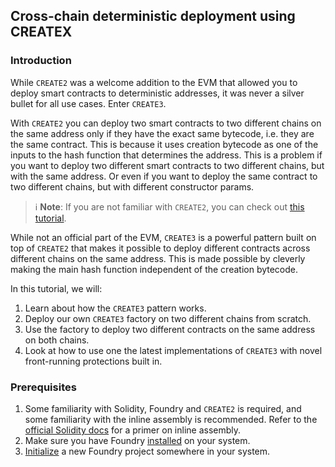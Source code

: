 ## Cross-chain deterministic deployment using CREATEX

### Introduction

While `CREATE2` was a welcome addition to the EVM that allowed you to deploy smart contracts to deterministic addresses, it was never a silver bullet for all use cases. Enter `CREATE3`.

With `CREATE2` you can deploy two smart contracts to two different chains on the same address only if they have the exact same bytecode, i.e. they are the same contract. This is because it uses creation bytecode as one of the inputs to the hash function that determines the address.
This is a problem if you want to deploy two different smart contracts to two different chains, but with the same address. Or even if you want to deploy the same contract to two different chains, but with different constructor params.

> ℹ️ **Note**:
> If you are not familiar with `CREATE2`, you can check out [this tutorial](./create2-tutorial.md).

While not an official part of the EVM, `CREATE3` is a powerful pattern built on top of `CREATE2` that makes it possible to deploy different contracts across different chains on the same address. This is made possible by cleverly making the main hash function independent of the creation bytecode.

In this tutorial, we will:

1. Learn about how the `CREATE3` pattern works.
2. Deploy our own `CREATE3` factory on two different chains from scratch.
3. Use the factory to deploy two different contracts on the same address on both chains.
4. Look at how to use one the latest implementations of `CREATE3` with novel front-running protections built in.

### Prerequisites

1. Some familiarity with Solidity, Foundry and `CREATE2` is required, and some familiarity with the inline assembly is recommended.
Refer to the [official Solidity docs](https://docs.soliditylang.org/en/latest/assembly.html) for a primer on inline assembly.
2. Make sure you have Foundry [installed](../getting-started/installation.md) on your system.
3. [Initialize](../projects/creating-a-new-project.md) a new Foundry project somewhere in your system.
